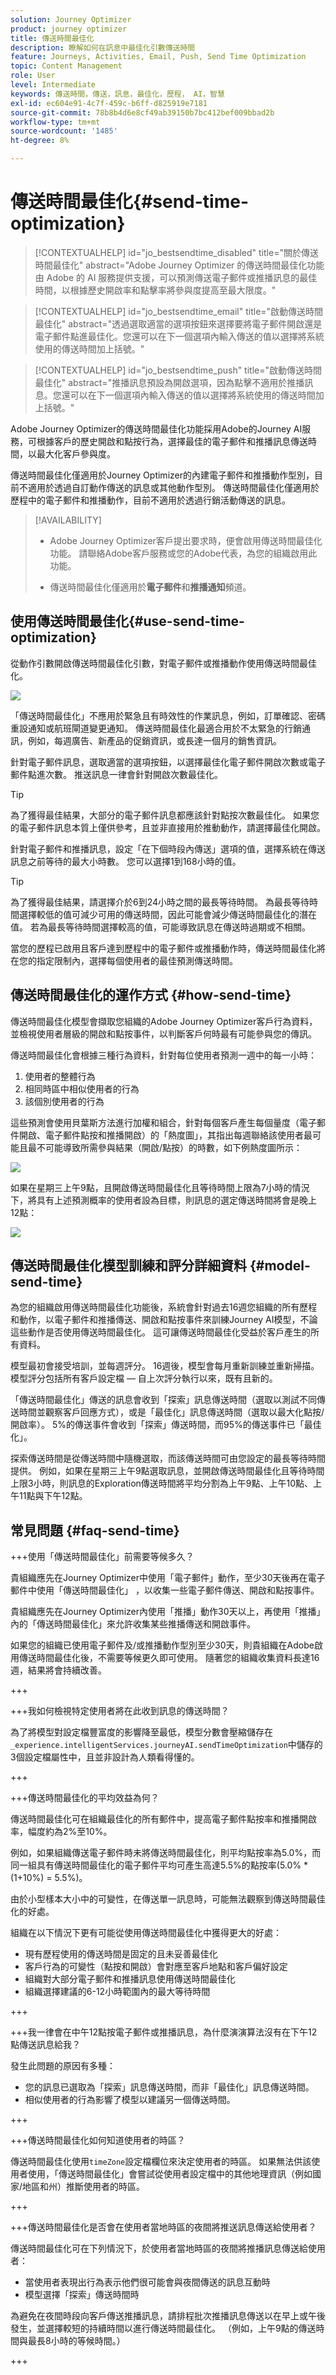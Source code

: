 ```yaml
---
solution: Journey Optimizer
product: journey optimizer
title: 傳送時間最佳化
description: 瞭解如何在訊息中最佳化引數傳送時間
feature: Journeys, Activities, Email, Push, Send Time Optimization
topic: Content Management
role: User
level: Intermediate
keywords: 傳送時間，傳送，訊息，最佳化，歷程， AI，智慧
exl-id: ec604e91-4c7f-459c-b6ff-d825919e7181
source-git-commit: 78b8b4d6e8cf49ab39150b7bc412bef009bbad2b
workflow-type: tm+mt
source-wordcount: '1485'
ht-degree: 8%

---
```


# 傳送時間最佳化{#send-time-optimization}

>[!CONTEXTUALHELP]
>id="jo_bestsendtime_disabled"
>title="關於傳送時間最佳化"
>abstract="Adobe Journey Optimizer 的傳送時間最佳化功能由 Adobe 的 AI 服務提供支援，可以預測傳送電子郵件或推播訊息的最佳時間，以根據歷史開啟率和點擊率將參與度提高至最大限度。"

>[!CONTEXTUALHELP]
>id="jo_bestsendtime_email"
>title="啟動傳送時間最佳化"
>abstract="透過選取適當的選項按鈕來選擇要將電子郵件開啟還是電子郵件點進最佳化。您還可以在下一個選項內輸入傳送的值以選擇將系統使用的傳送時間加上括號。"

>[!CONTEXTUALHELP]
>id="jo_bestsendtime_push"
>title="啟動傳送時間最佳化"
>abstract="推播訊息預設為開啟選項，因為點擊不適用於推播訊息。您還可以在下一個選項內輸入傳送的值以選擇將系統使用的傳送時間加上括號。"

Adobe Journey Optimizer的傳送時間最佳化功能採用Adobe的Journey AI服務，可根據客戶的歷史開啟和點按行為，選擇最佳的電子郵件和推播訊息傳送時間，以最大化客戶參與度。

傳送時間最佳化僅適用於Journey Optimizer的內建電子郵件和推播動作型別，目前不適用於透過自訂動作傳送的訊息或其他動作型別。 傳送時間最佳化僅適用於歷程中的電子郵件和推播動作，目前不適用於透過行銷活動傳送的訊息。

>[!AVAILABILITY]
>
>* Adobe Journey Optimizer客戶提出要求時，便會啟用傳送時間最佳化功能。 請聯絡Adobe客戶服務或您的Adobe代表，為您的組織啟用此功能。
>
>* 傳送時間最佳化僅適用於&#x200B;**電子郵件**&#x200B;和&#x200B;**推播通知**&#x200B;頻道。
>

## 使用傳送時間最佳化{#use-send-time-optimization}

從動作引數開啟傳送時間最佳化引數，對電子郵件或推播動作使用傳送時間最佳化。

![](assets/jo-message5.png)

「傳送時間最佳化」不應用於緊急且有時效性的作業訊息，例如，訂單確認、密碼重設通知或航班閘道變更通知。 傳送時間最佳化最適合用於不太緊急的行銷通訊，例如，每週廣告、新產品的促銷資訊，或長達一個月的銷售資訊。

針對電子郵件訊息，選取適當的選項按鈕，以選擇最佳化電子郵件開啟次數或電子郵件點進次數。 推送訊息一律會針對開啟次數最佳化。

>[!TIP]
>
>為了獲得最佳結果，大部分的電子郵件訊息都應該針對點按次數最佳化。 如果您的電子郵件訊息本質上僅供參考，且並非直接用於推動動作，請選擇最佳化開啟。

針對電子郵件和推播訊息，設定「在下個時段內傳送」選項的值，選擇系統在傳送訊息之前等待的最大小時數。 您可以選擇1到168小時的值。

>[!TIP]
>
>為了獲得最佳結果，請選擇介於6到24小時之間的最長等待時間。 為最長等待時間選擇較低的值可減少可用的傳送時間，因此可能會減少傳送時間最佳化的潛在值。 若為最長等待時間選擇較高的值，可能導致訊息在傳送時過期或不相關。

當您的歷程已啟用且客戶達到歷程中的電子郵件或推播動作時，傳送時間最佳化將在您的指定限制內，選擇每個使用者的最佳預測傳送時間。


## 傳送時間最佳化的運作方式 {#how-send-time}

傳送時間最佳化模型會擷取您組織的Adobe Journey Optimizer客戶行為資料，並檢視使用者層級的開啟和點按事件，以判斷客戶何時最有可能參與您的傳訊。

傳送時間最佳化會根據三種行為資料，針對每位使用者預測一週中的每一小時：

1. 使用者的整體行為
1. 相同時區中相似使用者的行為
1. 該個別使用者的行為

這些預測會使用貝葉斯方法進行加權和組合，針對每個客戶產生每個量度（電子郵件開啟、電子郵件點按和推播開啟）的「熱度圖」，其指出每週聯絡該使用者最可能且最不可能導致所需參與結果（開啟/點按）的時數，如下例熱度圖所示：

![](assets/heatmap-1.png)

如果在星期三上午9點，且開啟傳送時間最佳化且等待時間上限為7小時的情況下，將具有上述預測概率的使用者設為目標，則訊息的選定傳送時間將會是晚上12點：

![](assets/heatmap-2.png)

## 傳送時間最佳化模型訓練和評分詳細資料  {#model-send-time}

為您的組織啟用傳送時間最佳化功能後，系統會針對過去16週您組織的所有歷程和動作，以電子郵件和推播傳送、開啟和點按事件來訓練Journey AI模型，不論這些動作是否使用傳送時間最佳化。 這可讓傳送時間最佳化受益於客戶產生的所有資料。

模型最初會接受培訓，並每週評分。 16週後，模型會每月重新訓練並重新掃描。 模型評分包括所有客戶設定檔 — 自上次評分執行以來，既有且新的。

「傳送時間最佳化」傳送的訊息會收到「探索」訊息傳送時間（選取以測試不同傳送時間並觀察客戶回應方式），或是「最佳化」訊息傳送時間（選取以最大化點按/開啟率）。 5%的傳送事件會收到「探索」傳送時間，而95%的傳送事件已「最佳化」。

探索傳送時間是從傳送時間中隨機選取，而該傳送時間可由您設定的最長等待時間提供。 例如，如果在星期三上午9點選取訊息，並開啟傳送時間最佳化且等待時間上限3小時，則訊息的Exploration傳送時間將平均分割為上午9點、上午10點、上午11點與下午12點。


## 常見問題 {#faq-send-time}

+++使用「傳送時間最佳化」前需要等候多久？

貴組織應先在Journey Optimizer中使用「電子郵件」動作，至少30天後再在電子郵件中使用「傳送時間最佳化」 ，以收集一些電子郵件傳送、開啟和點按事件。

貴組織應先在Journey Optimizer內使用「推播」動作30天以上，再使用「推播」內的「傳送時間最佳化」來允許收集某些推播傳送和開啟事件。

如果您的組織已使用電子郵件及/或推播動作型別至少30天，則貴組織在Adobe啟用傳送時間最佳化後，不需要等候更久即可使用。 隨著您的組織收集資料長達16週，結果將會持續改善。

+++

+++我如何檢視特定使用者將在此收到訊息的傳送時間？

為了將模型對設定檔豐富度的影響降至最低，模型分數會壓縮儲存在`_experience.intelligentServices.journeyAI.sendTimeOptimization`中儲存的3個設定檔屬性中，且並非設計為人類看得懂的。

+++


+++傳送時間最佳化的平均效益為何？

傳送時間最佳化可在組織最佳化的所有郵件中，提高電子郵件點按率和推播開啟率，幅度約為2%至10%。

例如，如果組織傳送電子郵件時未將傳送時間最佳化，則平均點按率為5.0%，而同一組具有傳送時間最佳化的電子郵件平均可產生高達5.5%的點按率(5.0% * (1+10%) = 5.5%)。

由於小型樣本大小中的可變性，在傳送單一訊息時，可能無法觀察到傳送時間最佳化的好處。

組織在以下情況下更有可能從使用傳送時間最佳化中獲得更大的好處：

* 現有歷程使用的傳送時間是固定的且未妥善最佳化
* 客戶行為的可變性（點按和開啟）會對應至客戶地點和客戶偏好設定
* 組織對大部分電子郵件和推播訊息使用傳送時間最佳化
* 組織選擇建議的6-12小時範圍內的最大等待時間

+++

+++我一律會在中午12點按電子郵件或推播訊息，為什麼演演算法沒有在下午12點傳送訊息給我？


發生此問題的原因有多種：

* 您的訊息已選取為「探索」訊息傳送時間，而非「最佳化」訊息傳送時間。
* 相似使用者的行為影響了模型以建議另一個傳送時間。

+++

+++傳送時間最佳化如何知道使用者的時區？

傳送時間最佳化使用`timeZone`設定檔欄位來決定使用者的時區。 如果無法供該使用者使用，「傳送時間最佳化」會嘗試從使用者設定檔中的其他地理資訊（例如國家/地區和州）推斷使用者的時區。

+++


+++傳送時間最佳化是否會在使用者當地時區的夜間將推送訊息傳送給使用者？

傳送時間最佳化可在下列情況下，於使用者當地時區的夜間將推播訊息傳送給使用者：

* 當使用者表現出行為表示他們很可能會與夜間傳送的訊息互動時
* 模型選擇「探索」傳送時間時

為避免在夜間時段向客戶傳送推播訊息，請排程批次推播訊息傳送以在早上或午後發生，並選擇較短的持續時間以進行傳送時間最佳化。 （例如，上午9點的傳送時間與最長8小時的等候時間。）

+++



